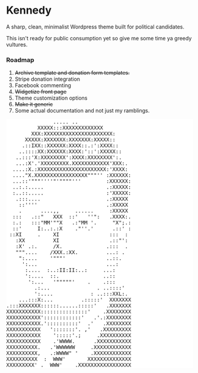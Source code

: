 Kennedy
==========

A sharp, clean, minimalist Wordpress theme built for political candidates. 

This isn't ready for public consumption yet so give me some time ya greedy vultures.

### Roadmap
1. ~~Archive template and donation form templates.~~
2. Stripe donation integration
3. Facebook commenting
4. ~~Widgetize front page~~
5. Theme customization options
6. ~~Make it generic~~
7. Some actual documentation and not just my ramblings.

<pre style="border:none!important; background: #fff!important;">
               ..... ..                                          
          XXXXX:::XXXXXXXXXXXXX                                 
        XXX:XXXXXXXXXXXXXXXXXXXXXX:                             
      XXXXX:XXXXXXX:XXXXXXX:XXXXX::      
     .::IXX::XXXXXX:XXXX::.:':XXXX::    
    ..::::XX:XXXXXX:XXXX:'::':XXXXX::                           
   ..:::'X:XXXXXXXX':XXXX:XXXXXXXX':.                           
   ...:X'.'XXXXXXXXX.XXXXXXXXXXXX'XXX:.                         
  ....:X.:XXXXXXXXXXXXXXXXXXXXXX:'XXXX:                         
  ...."X.XXXXXXXXXXXXXXXXX"""'' :XXXXXX:                        
  ...::'"""''''"'""""'''        :XXXXXX:                        
  ..:.:.....                    .:XXXXX:                        
  :..::.....                    :'XXXXX:                        
   .:::....                     .:XXXXX                         
    ::''''                      .:XXXXX                         
    .      ....,,     ......     :XXXXX                         
  :::   .::"   XXX  ::'   ''":   .XXXX:.                        
  :.:   :::"MM'""X   .:"MM '.     "X";.:                        
  ::'     I:..:.:X    ."''.'      .::' :                        
 ::XI     .    XI                :::  :                         
   :XX         XI                .::"':                         
   :X' .:.     /X.              .:::  .                         
   """....    /XXX.:XX.         ...: .                          
    ":....    '"""'             ..::.                           
     ':...                      ...:                            
      :....  :..:II:II:..:     ...:                             
      ':....  ::.              ..::                             
       ':...   '"""""'    .    .:::                             
         .:...               . ..::::'                          
         ':....            : ..:::XXL:.                         
    ...:::X:...         .:::::'  XXXXXXX                        
.:::XXXXXXX::::::......:::::'   .XXXXXXX                        
XXXXXXXXXXX:::::::::::::::'    .XXXXXXXX                        
XXXXXXXXXXX'::::::::::::'   .'.:XXXXXXXX                        
XXXXXXXXXXX.'::::::::::'  .'   .XXXXXXXX                        
XXXXXXXXXXX   ':::::::'. ,'   .XXXXXXXXX                        
XXXXXXXXXXX    ':::::'.;     .XXXXXXXXXX                        
XXXXXXXXXXX    .'WWWW.      .XXXXXXXXXXX                        
XXXXXXXXXX.   .'WWWWWW     .XXXXXXXXXXXX                        
XXXXXXXXXX,   .:WWWW" '    .XXXXXXXXXXXX                        
XXXXXXXXXX  :  WWW'       XXXXXXXXXXXXXX                        
XXXXXXXXX' .  WWW'    .XXXXXXXXXXXXXXXXX </pre>
